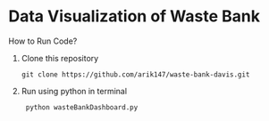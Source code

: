 # Data Visualization of Waste Bank 

How to Run Code?
1. Clone this repository
    ```
    git clone https://github.com/arik147/waste-bank-davis.git
    ```

2. Run using python in terminal
   ```
    python wasteBankDashboard.py
    ```
